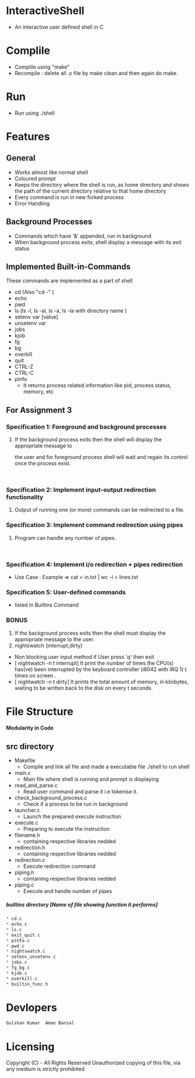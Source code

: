 # InteractiveShell
* An interactive user defined shell in C

# Complile 
* Complile using "make"
* Recompile : delete all .o file by make clean and then again do make. 

# Run
* Run using ./shell

# Features
## General
* Works almost like normal shell
* Coloured prompt 
* Keeps the directory where the shell is run, as home directory and shows the path of the     current directory relative to that home directory
* Every command is run in new forked process
* Error Handling



## Background Processes

* Commands which have '&' appended, run in background
* When background process exits, shell display a message with its exit status



## Implemented Built-in-Commands

These commands are implemented as a part of shell
* cd  (Also "cd -" )
* echo
* pwd
* ls (ls -l, ls -al, ls -a, ls -la with directory name )
* setenv var [value] 
* unsetenv var 
* jobs
* kjob <jobNumber> <signalNumber> 
* fg <jobNumber>
* bg <jobNumber>
* overkill
* quit
* CTRL-Z
* CTRL-C
* pinfo
  * It returns process related information like pid, process status, memory, etc




## For Assignment 3


### Specification 1: Foreground and background processes
1. If the background process exits then the shell will display the appropriate message to      

    the user and for foreground process shell will wait and regain its control once the process exist.

   ​

### Specification 2: Implement input-output redirection functionality

1. Output of running one (or more) commands can be redirected to a file. 



### Specification 3: Implement command redirection using pipes

1. Program can handle any number of pipes.

   ​

### Specification 4: Implement i/o redirection + pipes redirection

* Use Case : Example => cat < in.txt | wc -l > lines.txt



### Specification 5: User-defined commands

* listed in Builtins Command





### BONUS

1. If the background process exits then the shell must display the appropriate message to the user.	
2. nightswatch (interrupt,dirty) 
  * Non blocking user input method if User press 'q' then exit 
  * [ nightwatch -n t interrupt] It  print the number of times the CPU(s) has(ve) been interrupted by the keyboard   controller (i8042 with IRQ 1) t times on screen .
  * [ nightwatch -n t dirty] It prints the total amount of memory, in kilobytes, waiting to be written back to the disk on every t seconds.



# File Structure

#### Modularity in Code 
## src directory
* Makefile  
  * Compile and link all file and made a executable file ./shell to run shell
* main.c
  * Main file where shell is running and prompt is displaying
* read_and_parse.c 
  * Read user command and parse it i.e tokenise it.
* check_background_process.c 
  * Check if a process  to  be run in background
* launcher.c 
  * Launch the prepared execute instruction
* execute.c 
  * Preparing to execute the instruction
* filename.h 
  * containing  respective libraries nedded
* redirection.h
  * containing respective libraries nedded
* redirection.c
  * Execute redirection command
* piping.h
  * containing  respective libraries nedded
* piping.c
  * Execute and handle number of pipes



##### builtins directory [Name of file showing function it performs]
```c
* cd.c
* echo.c
* ls.c
* exit_quit.c
* pinfo.c
* pwd.c
* nightswatch.c
* setenv_unsetenv.c
* jobs.c
* fg_bg.c
* kjob.c
* overkill.c
* builtin_func.h
```


# Devlopers
```c
Gulshan Kumar  Aman Bansal
```



# Licensing
Copyright (C)  - All Rights Reserved
Unauthorized copying of this file, via any medium is strictly prohibited
